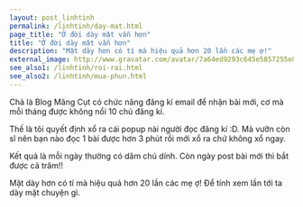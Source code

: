 ```yaml
---
layout: post_linhtinh
permalink: /linhtinh/day-mat.html
page_title: "Ở đời dày mặt vẫn hơn"
title: "Ở đời dày mặt vẫn hơn"
description: "Mặt dày hơn có tí mà hiệu quả hơn 20 lần các mẹ ợ!"
external_image: http://www.gravatar.com/avatar/7a64ed9293c645e5857255e8f2320a8d?s=292
see_also1: /linhtinh/roi-rai.html
see_also2: /linhtinh/mua-phun.html
---
```


Chả là Blog Măng Cụt có chức năng đăng kí email để nhận bài mới, cơ mà mỗi tháng được không nổi 10 chú đăng kí.

Thế là tôi quyết định xổ ra cái popup nài người đọc đăng kí :D. Mà vưỡn còn sĩ nên bạn nào đọc 1 bài được hơn 3 phút rồi mới xổ ra chứ không xổ ngay.

Kết quả là mỗi ngày thường có dăm chú dính. Còn ngày post bài mới thì bắt được cả trăm!!

Mặt dày hơn có tí mà hiệu quả hơn 20 lần các mẹ ợ! Để tính xem lần tới ta dày mặt chuyện gì.